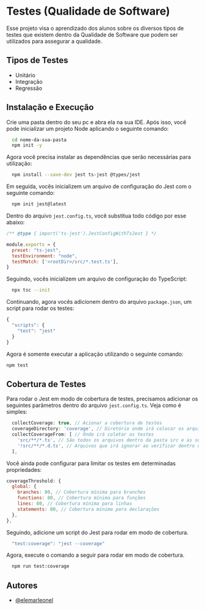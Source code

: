 # Testes (Qualidade de Software)

Esse projeto visa o aprendizado dos alunos sobre os diversos tipos de testes que existem dentro da Qualidade de Software que podem ser utilizados para assegurar a qualidade.

## Tipos de Testes

- Unitário
- Integração
- Regressão

## Instalação e Execução

Crie uma pasta dentro do seu pc e abra ela na sua IDE. Após isso, você pode inicializar um projeto Node aplicando o seguinte comando:

```bash
  cd nome-da-sua-pasta
  npm init -y
```

Agora você precisa instalar as dependências que serão necessárias para utilização:

```bash
  npm install --save-dev jest ts-jest @types/jest
```

Em seguida, vocês inicializem um arquivo de configuração do Jest com o seguinte comando:

```bash
  npm init jest@latest
```

Dentro do arquivo `jest.config.ts`, você substitua todo código por esse abaixo:

```js
/** @type { import('ts-jest').JestConfigWithTsJest } */

module.exports = {
  preset: "ts-jest",
  testEnvironment: "node",
  testMatch: ['<rootDir>/src/*.test.ts'],
}
```

Seguindo, vocês inicializem um arquivo de configuração do TypeScript:

```bash
  npx tsc --init
```

Continuando, agora vocês adicionem dentro do arquivo `package.json`, um script para rodar os testes:

```js
{
  "scripts": {
    "test": "jest"
  }
}
```

Agora é somente executar a aplicação utilizando o seguinte comando:

```bash
npm test
```

## Cobertura de Testes

Para rodar o Jest em modo de cobertura de testes, precisamos adicionar os seguintes
parâmetros dentro do arquivo `jest.config.ts`. Veja como é simples:

```js
  collectCoverage: true, // Acionar a cobertura de testes
  coverageDirectory: 'coverage', // Diretório onde irá colocar os arquivos gerados
  collectCoverageFrom: [ // Onde irá coletar os testes
    'src/**/*.ts', // São todos os arquivos dentro da pasta src e as subpastas dentro dela
    '!src/**/*.d.ts', // Arquivos que irá ignorar ao verificar dentro da pasta
  ],
```

Você ainda pode configurar para limitar os testes em determinadas propriedades:

```js
coverageThreshold: {
  global: {
    branches: 80, // Cobertura mínima para branches
    functions: 80, // Cobertura mínima para funções
    lines: 80, // Cobertura mínima para linhas
    statements: 80, // Cobertura mínima para declarações
  },
},
```

Seguindo, adicione um script do Jest para rodar em modo de cobertura.

```js
  "test:coverage": "jest --coverage" 
```

Agora, execute o comando a seguir para rodar em modo de cobertura.

```bash
  npm run test:coverage
```

## Autores

- [@elemarleonel](https://github.com/ElemarLeonel/)
